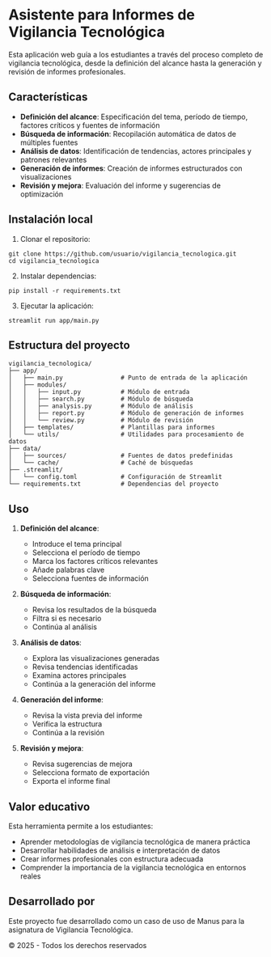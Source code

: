 # Asistente para Informes de Vigilancia Tecnológica

Esta aplicación web guía a los estudiantes a través del proceso completo de vigilancia tecnológica, desde la definición del alcance hasta la generación y revisión de informes profesionales.

## Características

- **Definición del alcance**: Especificación del tema, período de tiempo, factores críticos y fuentes de información
- **Búsqueda de información**: Recopilación automática de datos de múltiples fuentes
- **Análisis de datos**: Identificación de tendencias, actores principales y patrones relevantes
- **Generación de informes**: Creación de informes estructurados con visualizaciones
- **Revisión y mejora**: Evaluación del informe y sugerencias de optimización

## Instalación local

1. Clonar el repositorio:
```
git clone https://github.com/usuario/vigilancia_tecnologica.git
cd vigilancia_tecnologica
```

2. Instalar dependencias:
```
pip install -r requirements.txt
```

3. Ejecutar la aplicación:
```
streamlit run app/main.py
```

## Estructura del proyecto

```
vigilancia_tecnologica/
├── app/
│   ├── main.py                # Punto de entrada de la aplicación
│   ├── modules/
│   │   ├── input.py           # Módulo de entrada
│   │   ├── search.py          # Módulo de búsqueda
│   │   ├── analysis.py        # Módulo de análisis
│   │   ├── report.py          # Módulo de generación de informes
│   │   └── review.py          # Módulo de revisión
│   ├── templates/             # Plantillas para informes
│   └── utils/                 # Utilidades para procesamiento de datos
├── data/
│   ├── sources/               # Fuentes de datos predefinidas
│   └── cache/                 # Caché de búsquedas
├── .streamlit/
│   └── config.toml            # Configuración de Streamlit
└── requirements.txt           # Dependencias del proyecto
```

## Uso

1. **Definición del alcance**:
   - Introduce el tema principal
   - Selecciona el período de tiempo
   - Marca los factores críticos relevantes
   - Añade palabras clave
   - Selecciona fuentes de información

2. **Búsqueda de información**:
   - Revisa los resultados de la búsqueda
   - Filtra si es necesario
   - Continúa al análisis

3. **Análisis de datos**:
   - Explora las visualizaciones generadas
   - Revisa tendencias identificadas
   - Examina actores principales
   - Continúa a la generación del informe

4. **Generación del informe**:
   - Revisa la vista previa del informe
   - Verifica la estructura
   - Continúa a la revisión

5. **Revisión y mejora**:
   - Revisa sugerencias de mejora
   - Selecciona formato de exportación
   - Exporta el informe final

## Valor educativo

Esta herramienta permite a los estudiantes:
- Aprender metodologías de vigilancia tecnológica de manera práctica
- Desarrollar habilidades de análisis e interpretación de datos
- Crear informes profesionales con estructura adecuada
- Comprender la importancia de la vigilancia tecnológica en entornos reales

## Desarrollado por

Este proyecto fue desarrollado como un caso de uso de Manus para la asignatura de Vigilancia Tecnológica.

© 2025 - Todos los derechos reservados
